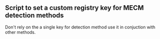 ## Script to set a custom registry key for MECM detection methods
Don't rely on the a single key for detection method use it in conjuction with other methods.
